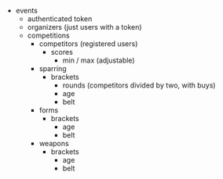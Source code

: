 - events
  - authenticated token
  - organizers (just users with a token)
  - competitions
    - competitors (registered users)
      - scores
        - min / max (adjustable)
    - sparring
      - brackets
        - rounds (competitors divided by two, with buys)
        - age
        - belt
    - forms
      - brackets
        - age
        - belt
    - weapons
      - brackets
        - age
        - belt
